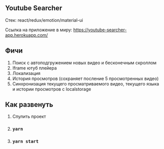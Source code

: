 ## Youtube Searcher

Стек: react/redux/emotion/material-ui

Ссылка на приложение в миру: https://youtube-searcher-app.herokuapp.com/

## Фичи

1. Поиск с автоподгружением новых видео и бесконечным скроллом
2. Iframe ютуб плейера
2. Локализация
3. История просмотров (сохраняет посление 5 просмотренных видео)
4. Синхронизация текущего просматриваемого видео, текущего языка и истории просмотров с localstorage

## Как развенуть

1. Спулить проект
2. ### `yarn`
3. ### `yarn start`
